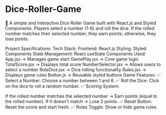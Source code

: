 # Dice-Roller-Game
🎲 A simple and interactive Dice Roller Game built with React.js and Styled Components. Players select a number (1-6) and roll the dice. If the rolled number matches their selected number, they earn points; otherwise, they lose points.


Project Specifications:
Tech Stack:
Frontend: React.js
Styling: Styled Components
State Management: React useState
Components Used:
App.jsx → Manages game start
GamePlay.jsx → Core game logic
TotalScore.jsx → Displays total score
NumberSelector.jsx → Allows users to select a number
RoleDice.jsx → Dice rolling functionality
Rules.jsx → Displays game rules
Button.js → Reusable styled buttons
Game Features:
✅ Select a Number: Choose a number between 1 and 6.
✅ Roll the Dice: Click on the dice to roll a random number.
✅ Scoring System:

If the rolled number matches the selected number → Earn points (equal to the rolled number).
If it doesn't match → Lose 2 points.
✅ Reset Button: Reset the score and start fresh.
✅ Rules Toggle: Show or hide game rules.
